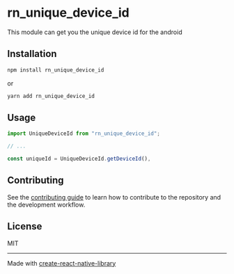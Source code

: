 # rn_unique_device_id

This module can get you the unique device id for the android

## Installation

```sh
npm install rn_unique_device_id
```

or 

```sh
yarn add rn_unique_device_id
```

## Usage

```js
import UniqueDeviceId from "rn_unique_device_id";

// ...

const uniqueId = UniqueDeviceId.getDeviceId(),
```

## Contributing

See the [contributing guide](CONTRIBUTING.md) to learn how to contribute to the repository and the development workflow.

## License

MIT

---

Made with [create-react-native-library](https://github.com/callstack/react-native-builder-bob)
